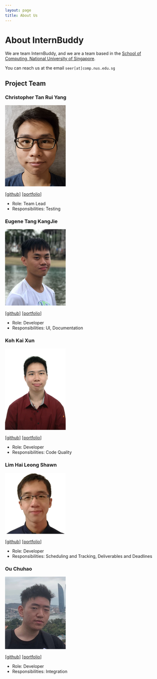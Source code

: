 ```yaml
---
layout: page
title: About Us
---
```

# About InternBuddy
We are team InternBuddy, and we are a team based in the [School of Computing, National University of Singapore](http://www.comp.nus.edu.sg).

You can reach us at the email `seer[at]comp.nus.edu.sg`

## Project Team

### Christopher Tan Rui Yang

<img src="images/potty10.png" width="200px">

[[github](https://github.com/potty10)]
[[portfolio](team/potty10.md)]

* Role: Team Lead
* Responsibilities: Testing

### Eugene Tang KangJie

<img src="images/eugenetangkj.png" width="200px">

[[github](http://github.com/eugenetangkj)]
[[portfolio](team/eugenetangkj.md)]

* Role: Developer
* Responsibilities: UI, Documentation

### Koh Kai Xun 

<img src="images/kohkaixun.png" width="200px">

[[github](http://github.com/kohkaixun)] 
[[portfolio](team/kohkaixun.md)]

* Role: Developer
* Responsibilities: Code Quality

### Lim Hai Leong Shawn 

<img src="images/seadragon2000341.png" width="200px">

[[github](http://github.com/seadragon2000341)]
[[portfolio](team/seadragon2000341.md)]

* Role: Developer
* Responsibilities: Scheduling and Tracking, Deliverables and Deadlines

### Ou Chuhao 

<img src="images/DerrickSaltFish.png" width="200px">

[[github](http://github.com/DerrickSaltFish)]
[[portfolio](team/DerrickSaltFish.md)]

* Role: Developer
* Responsibilities: Integration
